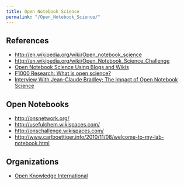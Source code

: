 ```yaml
---
title: Open Notebook Science
permalink: "/Open_Notebook_Science/"
---
```


References
----------

-   <http://en.wikipedia.org/wiki/Open_notebook_science>
-   <http://en.wikipedia.org/wiki/Open_Notebook_Science_Challenge>
-   [Open Notebook Science Using Blogs and Wikis](http://precedings.nature.com/documents/39/version/1)
-   [F1000 Research: What is open science?](http://blog.f1000research.com/2014/11/11/what-is-open-science/)
-   [Interview With Jean-Claude Bradley; The Impact of Open Notebook Science](http://www.infotoday.com/IT/sep10/poynder.shtml)

Open Notebooks
--------------

-   <http://onsnetwork.org/>
-   <http://usefulchem.wikispaces.com/>
-   <http://onschallenge.wikispaces.com/>
-   <http://www.carlboettiger.info/2010/11/08/welcome-to-my-lab-notebook.html>

Organizations
-------------

-   [Open Knowledge International](https://okfn.org/)
